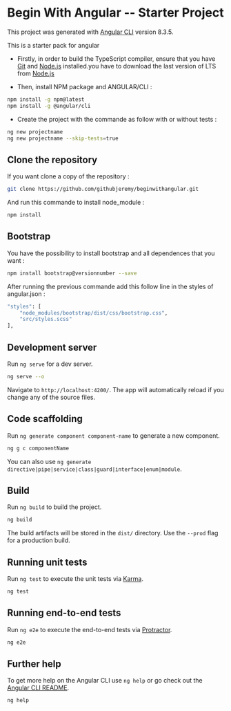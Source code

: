 # Begin With Angular -- Starter Project

This project was generated with [Angular CLI](https://github.com/angular/angular-cli) version 8.3.5.

This is a starter pack for angular

* Firstly, in order to build the TypeScript compiler, ensure that you have [Git](https://git-scm.com/downloads) and [Node.js](https://nodejs.org/) installed.you have to download the last version of LTS from [Node.js](https://nodejs.org/)

* Then, install NPM package and ANGULAR/CLI :

```bash
npm install -g npm@latest
npm install -g @angular/cli
```

* Create the project with the commande as follow  with or without tests :

```bash
ng new projectname
ng new projectname --skip-tests=true
```
## Clone the repository

If you want clone a copy of the repository :

```bash
git clone https://github.com/githubjeremy/beginwithangular.git
```

And run this commande to install node_module :

```bash
npm install
```

## Bootstrap

You have the possibility to install bootstrap and all dependences that you want :
```bash
npm install bootstrap@versionnumber --save
```
After running the previous commande add this follow line in the styles of angular.json :
```bash
"styles": [
    "node_modules/bootstrap/dist/css/bootstrap.css",
    "src/styles.scss"
],
```

## Development server

Run `ng serve` for a dev server.
```bash
ng serve --o
```
Navigate to `http://localhost:4200/`. The app will automatically reload if you change any of the source files.

## Code scaffolding

Run `ng generate component component-name` to generate a new component.
```bash
ng g c componentName
```
You can also use `ng generate directive|pipe|service|class|guard|interface|enum|module`.

## Build

Run `ng build` to build the project.
```bash
ng build
```
The build artifacts will be stored in the `dist/` directory. Use the `--prod` flag for a production build.

## Running unit tests

Run `ng test` to execute the unit tests via [Karma](https://karma-runner.github.io).
```bash
ng test
```

## Running end-to-end tests

Run `ng e2e` to execute the end-to-end tests via [Protractor](http://www.protractortest.org/).
```bash
ng e2e
```

## Further help

To get more help on the Angular CLI use `ng help` or go check out the [Angular CLI README](https://github.com/angular/angular-cli/blob/master/README.md).
```bash
ng help
```